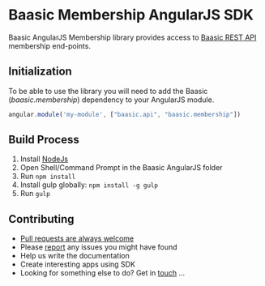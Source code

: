 # Baasic Membership AngularJS SDK

Baasic AngularJS Membership library provides access to [Baasic REST API](http://dev.baasic.com/api/reference/home) membership end-points.

## Initialization

To be able to use the library you will need to add the Baasic (_baasic.membership_) dependency to your AngularJS module.

```javascript
angular.module('my-module', ["baasic.api", "baasic.membership"])
```

## Build Process

1. Install [NodeJs](http://nodejs.org/download/)
2. Open Shell/Command Prompt in the Baasic AngularJS folder
3. Run `npm install`
4. Install gulp globally: `npm install -g gulp`
5. Run `gulp`

## Contributing

* [Pull requests are always welcome](../../../baasic-sdk-angularjs/pulls)
* Please [report](../../../baasic-sdk-angularjs/issues) any issues you might  have found
* Help us write the documentation
* Create interesting apps using SDK
* Looking for something else to do? Get in <u>touch</u> ...
